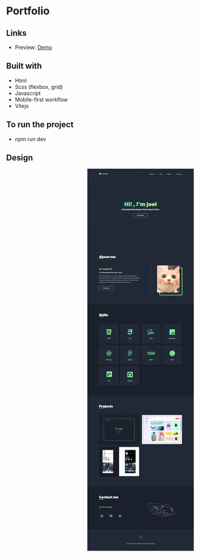 
# **Portfolio**

## **Links**

- Preview: [Demo](https://joel-portfolio-website.netlify.app/)

## **Built with**

- Html
- Scss (flexbox, grid)
- Javascript
- Mobile-first workflow
- Vitejs

## **To run the project**

- npm run dev

## **Design**

<div  align="center" >
  <img align="right"  style="widht: 5rem;" src="src/assets/design/desktop-design.jpg" />
</div>


